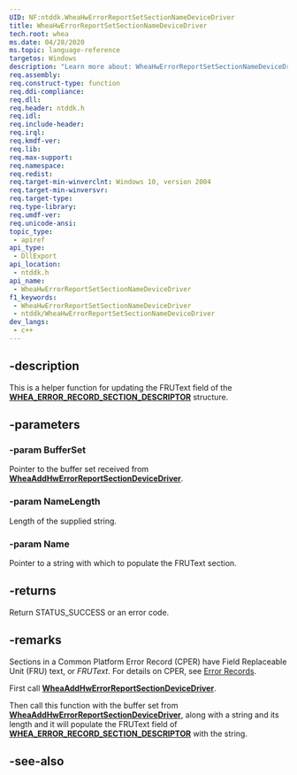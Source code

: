 ```yaml
---
UID: NF:ntddk.WheaHwErrorReportSetSectionNameDeviceDriver
title: WheaHwErrorReportSetSectionNameDeviceDriver
tech.root: whea
ms.date: 04/28/2020
ms.topic: language-reference
targetos: Windows
description: "Learn more about: WheaHwErrorReportSetSectionNameDeviceDriver"
req.assembly: 
req.construct-type: function
req.ddi-compliance: 
req.dll: 
req.header: ntddk.h
req.idl: 
req.include-header: 
req.irql: 
req.kmdf-ver: 
req.lib: 
req.max-support: 
req.namespace: 
req.redist: 
req.target-min-winverclnt: Windows 10, version 2004
req.target-min-winversvr: 
req.target-type: 
req.type-library: 
req.umdf-ver: 
req.unicode-ansi: 
topic_type:
 - apiref
api_type:
 - DllExport
api_location:
 - ntddk.h
api_name:
 - WheaHwErrorReportSetSectionNameDeviceDriver
f1_keywords:
 - WheaHwErrorReportSetSectionNameDeviceDriver
 - ntddk/WheaHwErrorReportSetSectionNameDeviceDriver
dev_langs:
 - c++
---
```


## -description

This is a helper function for updating the FRUText field of the [**WHEA_ERROR_RECORD_SECTION_DESCRIPTOR**](./ns-ntddk-_whea_error_record_section_descriptor.md) structure.

## -parameters

### -param BufferSet

Pointer to the buffer set received from [**WheaAddHwErrorReportSectionDeviceDriver**](nf-ntddk-wheaaddhwerrorreportsectiondevicedriver.md).

### -param NameLength

Length of the supplied string.

### -param Name

Pointer to a string with which to populate the FRUText section.

## -returns

Return STATUS_SUCCESS or an error code.

## -remarks

Sections in a Common Platform Error Record (CPER) have Field Replaceable Unit (FRU) text, or *FRUText*. For details on CPER, see [Error Records](/windows-hardware/drivers/whea/error-records).

First call [**WheaAddHwErrorReportSectionDeviceDriver**](nf-ntddk-wheaaddhwerrorreportsectiondevicedriver.md).

Then call this function with the buffer set from [**WheaAddHwErrorReportSectionDeviceDriver**](nf-ntddk-wheaaddhwerrorreportsectiondevicedriver.md), along with a string and its length and it will populate the FRUText field of [**WHEA_ERROR_RECORD_SECTION_DESCRIPTOR**](./ns-ntddk-_whea_error_record_section_descriptor.md) with the string.

## -see-also
